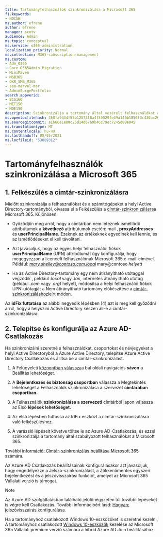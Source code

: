 ```yaml
---
title: Tartományfelhasználók szinkronizálása a Microsoft 365
f1.keywords:
- NOCSH
ms.author: efrene
author: efrene
manager: scotv
audience: Admin
ms.topic: conceptual
ms.service: o365-administration
localization_priority: Normal
ms.collection: M365-subscription-management
ms.custom:
- Adm_O365
- Core_O365Admin_Migration
- MiniMaven
- MSB365
- OKR_SMB_M365
- seo-marvel-mar
- AdminSurgePortfolio
search.appverid:
- BCS160
- MET150
- MOE150
description: Szinkronizálja a tartomány által vezérelt felhasználókat a Microsoft 365 Vállalati verzióval.
ms.openlocfilehash: 468fa943df55b12573f0a4f595294e39a146b1850f3c430ac2088a30991c0e60
ms.sourcegitcommit: a1b66e1e80c25d14d67a9b46c79ec7245d88e045
ms.translationtype: MT
ms.contentlocale: hu-HU
ms.lasthandoff: 08/05/2021
ms.locfileid: "53809312"
---
```

# <a name="synchronize-domain-users-to-microsoft-365"></a>Tartományfelhasználók szinkronizálása a Microsoft 365

## <a name="1-prepare-for-directory-synchronization"></a>1. Felkészülés a címtár-szinkronizálásra 

Mielőtt szinkronizálja a felhasználókat és a számítógépeket a helyi Active Directory-tartományból, olvassa el a Felkészülés a [címtár-szinkronizálásra](../enterprise/prepare-for-directory-synchronization.md)a Microsoft 365. Különösen:

   - Győződjön meg arról, hogy a címtárban nem léteznek ismétlődő attribútumok a **következő** attribútumok esetén: mail , **proxyAddresses** és **userPrincipalName.** Ezeknek az értékeknek egyedinek kell lennie, és az ismétlődéseket el kell távolítani.
   
   - Azt javasoljuk, hogy az egyes helyi felhasználói fiókok **userPrincipalName** (UPN) attribútumát úgy konfigurálja, hogy megegyezzon a licencelt felhasználónak Microsoft 365 e-mail-címével. Például: *mary.shelley@contoso.com.local* mary@contoso *helyett*
   
   - Ha az Active Directory-tartomány egy nem átirányítható utótaggal végződik , például *.local* vagy *.lan*, internetes átirányítható utótag (például *.com* vagy *.org)* helyett, módosítsa a helyi felhasználói fiókok UPN-utótagját a Nem átirányítható tartomány előkészítése a [címtár-szinkronizáláshoz](../enterprise/prepare-a-non-routable-domain-for-directory-synchronization.md)leírt módon. 

Az **idFix futtatása** az alábbi negyedik lépésben (4) azt is meg kell győződni arról, hogy a helyszíni Active Directory készen áll-e a címtár-szinkronizálásra.

## <a name="2-install-and-configure-azure-ad-connect"></a>2. Telepítse és konfigurálja az Azure AD-Csatlakozás

Ha szinkronizálni szeretné a felhasználókat, csoportokat és névjegyeket a helyi Active Directoryból a Azure Active Directory, telepítse Azure Active Directory Csatlakozás és állítsa be a címtár-szinkronizálást. 

 1. A Felügyeleti [központban válassza](https://go.microsoft.com/fwlink/p/?linkid=2024339)a bal oldali navigációs **sávon** a Beállítás lehetőséget.

 2. A **Bejelentkezés és biztonság csoportban** válassza a Megtekintés lehetőséget a Felhasználók szinkronizálása a szervezet **címtárában csoportban.** 

 3. A Felhasználók **szinkronizálása a szervezeti** címtárból lapon válassza az Első **lépések lehetőséget.**

 4. Az első lépésben futtassa az IdFix eszközt a címtár-szinkronizálásra való felkészüléshez.

 5. A varázsló lépéseit követve töltse le az Azure AD-Csatlakozás, és ezzel szinkronizálja a tartomány által szabályozott felhasználókat a Microsoft 365.


További [információ: Címtár-szinkronizálás beállítása Microsoft 365](../enterprise/set-up-directory-synchronization.md) számára.

Az Azure AD Csatlakozás beállításainak konfigurálásakor azt javasoljuk, hogy engedélyezze a Jelszó-szinkronizálást, a Zökkenőmentes egyszeri bejelentkezést és a jelszóvisszaírási funkciót, amelyet az Microsoft 365 Vállalati verzió is támogat. 

> [!NOTE]
> Az Azure AD szolgáltatásban található jelölőnégyzeten túl további lépéseket is végre kell Csatlakozás. További információért lásd: [Hogyan: jelszóvisszaírás konfigurálása](/azure/active-directory/authentication/howto-sspr-writeback). 

Ha a tartományhoz csatlakozott Windows 10-eszközöket is szeretné kezelni, A tartományhoz csatlakozott [Windows 10-eszközök](manage-windows-devices.md) kezelése az Microsoft 365 Vállalati prémium verzió számára a hibrid Azure AD Join beállításához.